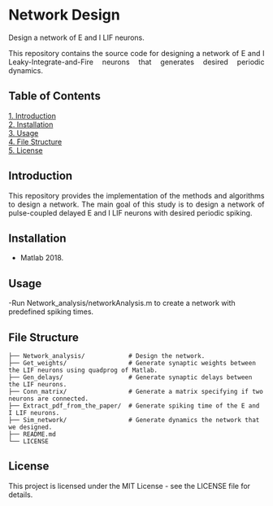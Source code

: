 # Network Design

<p align="justify">Design a network of E and I LIF neurons.</p>

<p align="justify">This repository contains the source code for designing a network of E and I Leaky-Integrate-and-Fire neurons that generates desired periodic dynamics.</p>

## Table of Contents  
[1. Introduction](#Introduction)  
[2. Installation](#Installation)  
[3. Usage](#Usage)  
[4. File Structure](#FileStructure)  
[5. License](#License)  
          
## Introduction<a name="Introduction"/>
<p align="justify">This repository provides the implementation of the methods and algorithms to design a network. 
The main goal of this study is to design a network of pulse-coupled delayed E and I LIF neurons with desired periodic spiking.</p>

## Installation<a name="Installation"/>
- Matlab 2018.

## Usage<a name="Usage"/>
-Run Network_analysis/networkAnalysis.m to create a network with predefined spiking times.

## File Structure<a name="FileStructure"/>
```plaintext
├── Network_analysis/            # Design the network.
├── Get_weights/                 # Generate synaptic weights between the LIF neurons using quadprog of Matlab.  
├── Gen_delays/                  # Generate synaptic delays between the LIF neurons.
├── Conn_matrix/                 # Generate a matrix specifying if two neurons are connected.
├── Extract_pdf_from_the_paper/  # Generate spiking time of the E and I LIF neurons.
├── Sim_network/                 # Generate dynamics the network that we designed.  
├── README.md  
└── LICENSE
```

## License<a name="License"/>
This project is licensed under the MIT License - see the LICENSE file for details.
